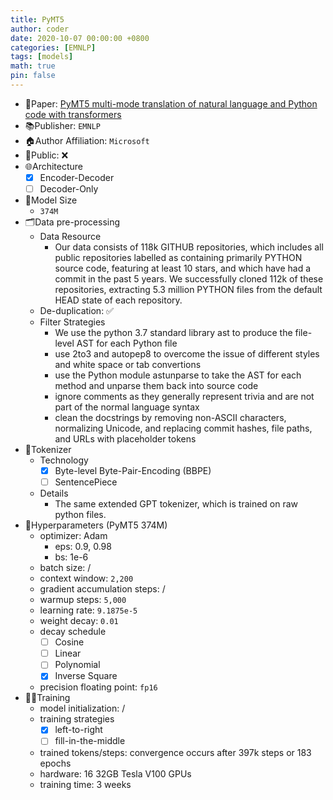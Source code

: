 ```yaml
---
title: PyMT5
author: coder
date: 2020-10-07 00:00:00 +0800
categories: [EMNLP]
tags: [models]
math: true
pin: false
---
```


- 📙Paper: [PyMT5 multi-mode translation of natural language and Python code with transformers](https://arxiv.org/pdf/2010.03150.pdf)
- 📚Publisher: `EMNLP`
- 🏠Author Affiliation: `Microsoft`
- 🔑Public: ❌
- 🌐Architecture
  + [x] Encoder-Decoder
  + [ ] Decoder-Only
- 📏Model Size
  + `374M`
- 🗂️Data pre-processing
  + Data Resource
    * Our data consists of 118k GITHUB repositories, which includes all public repositories labelled as containing primarily PYTHON source code, featuring at least 10 stars, and which have had a commit in the past 5 years.  We successfully cloned 112k of these repositories, extracting 5.3 million PYTHON files from the default HEAD state of each repository.
  + De-duplication: ✅
  + Filter Strategies
    * We use the python 3.7 standard library ast to produce the file-level AST for each Python file
    * use 2to3 and autopep8 to overcome the issue of different styles and white space or tab convertions
    * use the Python module astunparse to take the AST for each method and unparse them back into source code
    * ignore comments as they generally represent trivia and are not part of the normal language syntax
    * clean the docstrings by removing non-ASCII characters, normalizing Unicode, and replacing commit hashes, file paths, and URLs with placeholder tokens
- 🍉Tokenizer
  + Technology
    * [x] Byte-level Byte-Pair-Encoding (BBPE)
    * [ ] SentencePiece
  + Details
    * The same extended GPT tokenizer, which is trained on raw python files.
- 🧪Hyperparameters (PyMT5 374M)
  + optimizer: Adam
    * eps: 0.9, 0.98
    * bs: 1e-6
  + batch size: /
  + context window: `2,200`
  + gradient accumulation steps: /
  + warmup steps: `5,000`
  + learning rate: `9.1875e-5`
  + weight decay: `0.01`
  + decay schedule
    * [ ] Cosine
    * [ ] Linear
    * [ ] Polynomial
    * [x] Inverse Square
  + precision floating point: `fp16`
- 🏃‍♀️Training
  + model initialization: /
  + training strategies
    * [x] left-to-right
    * [ ] fill-in-the-middle
  + trained tokens/steps: convergence occurs after 397k steps or 183 epochs
  + hardware: 16 32GB Tesla V100 GPUs
  + training time: 3 weeks
